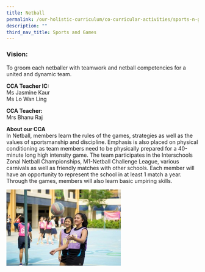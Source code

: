 ```yaml
---
title: Netball
permalink: /our-holistic-curriculum/co-curricular-activities/sports-n-games/netball/
description: ""
third_nav_title: Sports and Games
---
```

### Vision:
To groom each netballer with teamwork and netball competencies for a united and dynamic team.

**CCA Teacher IC:** <br>
Ms Jasmine Kaur <br>
Ms Lo Wan Ling

**CCA Teacher:** <br>
Mrs Bhanu Raj


**About our CCA** <br>
In Netball, members learn the rules of the games, strategies as well as the values of sportsmanship and discipline. Emphasis is also placed on physical conditioning as team members need to be physically prepared for a 40-minute long high intensity game. The team participates in the Interschools Zonal Netball Championships, M1-Netball Challenge League, various carnivals as well as friendly matches with other schools. Each member will have an opportunity to represent the school in at least 1 match a year. Through the games, members will also learn basic umpiring skills.

![](/images/IMG_2592_images_downloads_thumb_medium300_200.jpg)